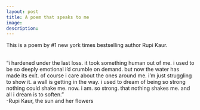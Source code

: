 ```yaml
---
layout: post
title: A poem that speaks to me
image: 
description:
---
```


This is a poem by #1 new york times bestselling author Rupi Kaur. 
<!-- split -->
<br>
“i hardened under the last loss. it took something human out of me. i used to be so deeply emotional i’d crumble on demand. but now the water has made its exit. of course i care about the ones around me. i’m just struggling to show it. a wall is getting in the way. i used to dream of being so strong nothing could shake me. now. i am. so strong. that nothing shakes me. and all i dream is to soften.” 
<br>
-Rupi Kaur, the sun and her flowers



